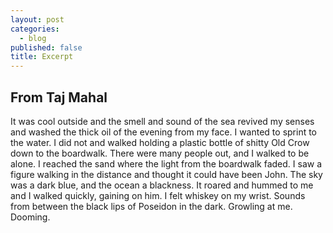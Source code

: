 ```yaml
---
layout: post
categories: 
  - blog
published: false
title: Excerpt
---
```


## From Taj Mahal

It was cool outside and the smell and sound of the sea revived my senses and washed the thick oil of the evening from my face. I wanted to sprint to the water. I did not and walked holding a plastic bottle of shitty Old Crow down to the boardwalk. There were many people out, and I walked to be alone. I reached the sand where the light from the boardwalk faded. I saw a figure walking in the distance and thought it could have been John. The sky was a dark blue, and the ocean a blackness. It roared and hummed to me and I walked quickly, gaining on him. I felt whiskey on my wrist. Sounds from between the black lips of Poseidon in the dark. Growling at me. Dooming.
